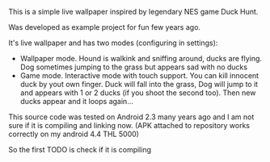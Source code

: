 This is a simple live wallpaper inspired by legendary NES game Duck Hunt.

Was developed as example project for fun few years ago.

It's live wallpaper and has two modes (configuring in settings): 
- Wallpaper mode. Hound is walkink and sniffing around, ducks are flying. Dog sometimes jumping to the grass but appears sad with no ducks
- Game mode. Interactive mode with touch support. You can kill innocent duck by yout own finger. Duck will fall into the grass, Dog will jump to it and appears with 1 or 2 ducks (if you shoot the second too). Then new ducks appear and it loops again...

This source code was tested on Android 2.3 many years ago and I am not sure if it is compiling and linking now. (APK attached to repository works correctly on my android 4.4 THL 5000)

So the first TODO is check if it is compiling
